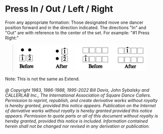 
# Press In / Out / Left / Right

From any appropriate formation: Those designated move
one dancer position forward and in the direction
indicated. The directions "In" and "Out" are with
reference to the center of the set. For example: "#1 Press
Right:"

> 
> ![alt](press_1a.png)
> ![alt](press_1b.png)
> 

Note: This is not the same as Extend.

###### @ Copyright 1983, 1986-1988, 1995-2022 Bill Davis, John Sybalsky and CALLERLAB Inc., The International Association of Square Dance Callers. Permission to reprint, republish, and create derivative works without royalty is hereby granted, provided this notice appears. Publication on the Internet of derivative works without royalty is hereby granted provided this notice appears. Permission to quote parts or all of this document without royalty is hereby granted, provided this notice is included. Information contained herein shall not be changed nor revised in any derivation or publication.
